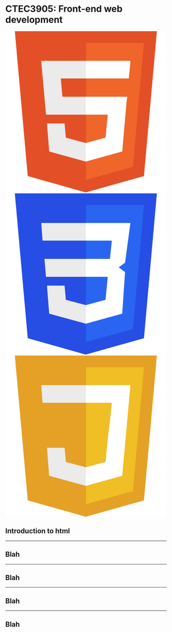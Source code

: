 # CTEC3905: Front-end web development

<div>
	<img src="images/html.svg" alt="html logo">
	<img src="images/css.svg" alt="css logo">
	<img src="images/js.svg" alt="js logo">
</div>

## Introduction to html

-----

## Blah

-----

## Blah

-----

## Blah

-----

## Blah
